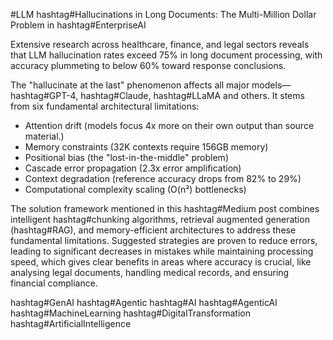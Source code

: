 #LLM hashtag#Hallucinations in Long Documents: The Multi-Million Dollar Problem in hashtag#EnterpriseAI

Extensive research across healthcare, finance, and legal sectors reveals that LLM hallucination rates exceed 75% in long document processing, with accuracy plummeting to below 60% toward response conclusions.

The "hallucinate at the last" phenomenon affects all major models—hashtag#GPT-4, hashtag#Claude, hashtag#LLaMA and others. It stems from six fundamental architectural limitations:

- Attention drift (models focus 4x more on their own output than source material.)
- Memory constraints (32K contexts require 156GB memory)
- Positional bias (the "lost-in-the-middle" problem)
- Cascade error propagation (2.3x error amplification)
- Context degradation (reference accuracy drops from 82% to 29%)
- Computational complexity scaling (O(n²) bottlenecks)

The solution framework mentioned in this hashtag#Medium post combines intelligent hashtag#chunking algorithms, retrieval augmented generation (hashtag#RAG), and memory-efficient architectures to address these fundamental limitations. Suggested strategies are proven to reduce errors, leading to significant decreases in mistakes while maintaining processing speed, which gives clear benefits in areas where accuracy is crucial, like analysing legal documents, handling medical records, and ensuring financial compliance.

hashtag#GenAI hashtag#Agentic hashtag#AI hashtag#AgenticAI hashtag#MachineLearning hashtag#DigitalTransformation hashtag#ArtificialIntelligence